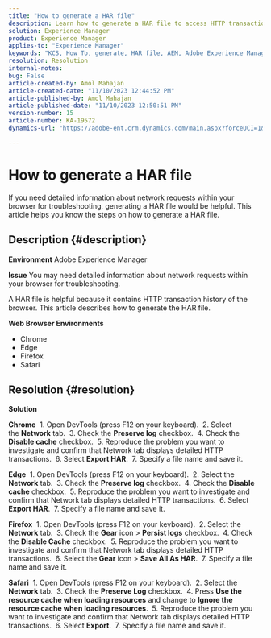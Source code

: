 ```yaml
---
title: "How to generate a HAR file"
description: Learn how to generate a HAR file to access HTTP transaction history of the browser.
solution: Experience Manager
product: Experience Manager
applies-to: "Experience Manager"
keywords: "KCS, How To, generate, HAR file, AEM, Adobe Experience Manager, web browser, Safari, Firefox, Edge, Chrome"
resolution: Resolution
internal-notes: 
bug: False
article-created-by: Amol Mahajan
article-created-date: "11/10/2023 12:44:52 PM"
article-published-by: Amol Mahajan
article-published-date: "11/10/2023 12:50:51 PM"
version-number: 15
article-number: KA-19572
dynamics-url: "https://adobe-ent.crm.dynamics.com/main.aspx?forceUCI=1&pagetype=entityrecord&etn=knowledgearticle&id=4a68cdea-c67f-ee11-8179-6045bd006b25"

---
```

# How to generate a HAR file


If you need detailed information about network requests within your browser for troubleshooting, generating a HAR file would be helpful. This article helps you know the steps on how to generate a HAR file.

## Description {#description}


<b>Environment</b>
 Adobe Experience Manager

<b>Issue</b>
 You may need detailed information about network requests within your browser for troubleshooting.

A HAR file is helpful because it contains HTTP transaction history of the browser. This article describes how to generate the HAR file.

<b>Web Browser Environments</b>

- Chrome
- Edge
- Firefox
- Safari



## Resolution {#resolution}


<b>Solution</b>

<b>Chrome</b>
 1. Open DevTools (press F12 on your keyboard).
 2. Select the <b>Network</b> tab.
 3. Check the <b>Preserve log</b> checkbox.
 4. Check the <b>Disable cache</b> checkbox.
 5. Reproduce the problem you want to investigate and confirm that Network tab displays detailed HTTP transactions.
 6. Select <b>Export HAR</b>.
 7. Specify a file name and save it.

<b>Edge</b>
 1. Open DevTools (press F12 on your keyboard).
 2. Select the <b>Network</b> tab.
 3. Check the <b>Preserve log</b> checkbox.
 4. Check the <b>Disable cache</b> checkbox.
 5. Reproduce the problem you want to investigate and confirm that Network tab displays detailed HTTP transactions.
 6. Select <b>Export HAR</b>.
 7. Specify a file name and save it.

<b>Firefox</b>
 1. Open DevTools (press F12 on your keyboard).
 2. Select the <b>Network</b> tab.
 3. Check the <b>Gear</b> icon &gt; <b>Persist logs</b> checkbox.
 4. Check the <b>Disable Cache</b> checkbox.
 5. Reproduce the problem you want to investigate and confirm that Network tab displays detailed HTTP transactions.
 6. Select the <b>Gear</b> icon &gt; <b>Save All As HAR</b>.
 7. Specify a file name and save it.

<b>Safari</b>
 1. Open DevTools (press F12 on your keyboard).
 2. Select the <b>Network</b> tab.
 3. Check the <b>Preserve Log</b> checkbox.
 4. Press <b>Use the resource cache when loading resources</b> and change to <b>Ignore the resource cache when loading resources</b>.
 5. Reproduce the problem you want to investigate and confirm that Network tab displays detailed HTTP transactions.
 6. Select <b>Export</b>.
 7. Specify a file name and save it.
